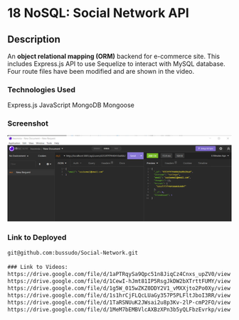 # 18 NoSQL: Social Network API

## Description

An **object relational mapping (ORM)** backend for e-commerce site.  This includes Express.js API to use Sequelize to interact with MySQL database. Four route files have been modified and are shown in the video. 

### Technologies Used

Express.js
JavaScript
MongoDB
Mongoose


### Screenshot

![Alt Text](./images/screenshot.png)

### Link to Deployed
```
git@github.com:bussudo/Social-Network.git

### Link to Videos:
https://drive.google.com/file/d/1aPTRqySa9Qpc51n8JiqCz4Cnxs_upZV0/view
https://drive.google.com/file/d/1CewI-hJmt81IP5RsgJkDW2bXTrttFUMY/view
https://drive.google.com/file/d/1g5W_015wZKZ0DDY2V1_vMXXjto2Po0Xy/view
https://drive.google.com/file/d/1s1hrCjFLQcLUaGy357P5PLFltJboI3RR/view
https://drive.google.com/file/d/1TaRSNUuK2JWsai2u8p3Kv-2lP-cmP2FO/view
https://drive.google.com/file/d/1MeM7bEMBVlcAXBzXPn3b5yQLFbzEvrkp/view
